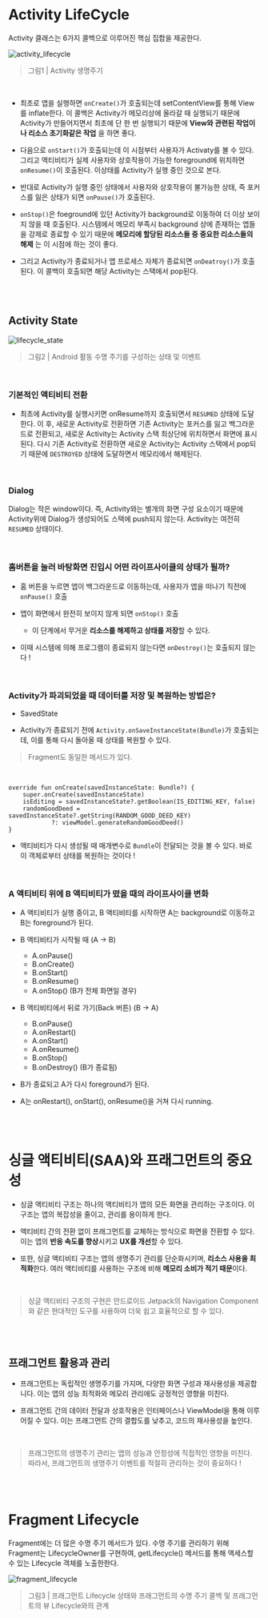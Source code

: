 # Activity LifeCycle

Activity 클래스는 6가지 콜백으로 이루어진 핵심 집합을 제공한다.

![activity_lifecycle](../images/ActivityLifecycle.png)

> 그림1 | Activity 생명주기

<br>

* 최초로 앱을 실행하면 `onCreate()`가 호출되는데 setContentView를 통해 View를 inflate한다. 이 콜백은 Activity가 메모리상에 올라갈 때 실행되기 때문에 Activity가 만들어지면서 최초에 단 한 번 실행되기 때문에 **View와 관련된 작업이나 리소스 초기화같은 작업** 을 하면 좋다.

* 다음으로 `onStart()`가 호출되는데 이 시점부터 사용자가 Activaty를 볼 수 있다. 그리고 액티비티가 실제 사용자와 상호작용이 가능한 foreground에 위치하면 `onResume()`이 호출된다. 이상태를 Activity가 실행 중인 것으로 본다.

* 반대로 Activity가 실행 중인 상태에서 사용자와 상호작용이 불가능한 상태, 즉 포커스를 잃은 상태가 되면 `onPouse()`가 호출된다.

* `onStop()`은 foeground에 있던 Activity가 background로 이동하여 더 이상 보이지 않을 때 호출된다. 시스템에서 메모리 부족시 background 상에 존재하는 앱들을 강제로 종료할 수 있기 때문에 **메모리에 할당된 리소스들 중 중요한 리소스들의 해제** 는 이 시점에 하는 것이 좋다.

* 그리고 Activity가 종료되거나 앱 프로세스 자체가 종료되면 `onDeatroy()`가 호출된다. 이 콜백이 호출되면 해당 Activity는 스택에서 pop된다.

<br><br>

## Activity State

![lifecycle_state](../images/lifecycle_state.png)

> 그림2 | Android 활동 수명 주기를 구성하는 상태 및 이벤트

<br>

### 기본적인 액티비티 전환

* 최초에 Activity를 실행시키면 onResume까지 호출되면서 `RESUMED` 상태에 도달한다. 이 후, 새로운 Activity로 전환하면 기존 Activity는 포커스를 잃고 백그라운드로 전환되고, 새로운 Activity는 Activity 스택 최상단에 위치하면서 화면에 표시된다. 다시 기존 Activity로 전환하면 새로운 Activity는 Activity 스택에서 pop되기 때문에 `DESTROYED` 상태에 도달하면서 메모리에서 해제된다.

<br>

<h3> Dialog </h3>

Dialog는 작은 window이다. 즉, Activity와는 별개의 화면 구성 요소이기 때문에 Activity위에 Dialog가 생성되어도 스택에 push되지 않는다. Activity는 여전히 `RESUMED` 상태이다.

<br>

### 홈버튼을 눌러 바탕화면 진입시 어떤 라이프사이클의 상태가 될까?

* 홈 버튼을 누르면 앱이 백그라운드로 이동하는데, 사용자가 앱을 떠나기 직전에 `onPause()` 호출

* 앱이 화면에서 완전히 보이지 않게 되면 `onStop()` 호출

    - 이 단계에서 무거운 **리소스를 해제하고 상태를 저장**할 수 있다.

* 이때 시스템에 의해 프로그램이 종료되지 않는다면 `onDestroy()`는 호출되지 않는다 !

<br>

### Activity가 파괴되었을 때 데이터를 저장 및 복원하는 방법은?

* SavedState

* Activity가 종료되기 전에 `Activity.onSaveInstanceState(Bundle)`가 호출되는데, 이를 통해 다시 돌아올 때 상태를 복원할 수 있다.

> Fragment도 동일한 메서드가 있다.

<br>

```
override fun onCreate(savedInstanceState: Bundle?) {
    super.onCreate(savedInstanceState)
    isEditing = savedInstanceState?.getBoolean(IS_EDITING_KEY, false)
    randomGoodDeed = savedInstanceState?.getString(RANDOM_GOOD_DEED_KEY)
            ?: viewModel.generateRandomGoodDeed()
}
```

* 액티비티가 다시 생성될 때 매개변수로 `Bundle`이 전달되는 것을 볼 수 있다. 바로 이 객체로부터 상태를 복원하는 것이다 !

<br>

### A 액티비티 위에 B 액티비티가 떴을 때의 라이프사이클 변화

* A 액티비티가 실행 중이고, B 액티비티를 시작하면 A는 background로 이동하고 B는 foreground가 된다.

* B 액티비티가 시작될 때 (A → B)

  - A.onPause()
  - B.onCreate()
  - B.onStart()
  - B.onResume()
  - A.onStop() (B가 전체 화면일 경우)

* B 액티비티에서 뒤로 가기(Back 버튼) (B → A)

  - B.onPause()
  - A.onRestart()
  - A.onStart()
  - A.onResume()
  - B.onStop()
  - B.onDestroy() (B가 종료됨)

* B가 종료되고 A가 다시 foreground가 된다.

* A는 onRestart(), onStart(), onResume()을 거쳐 다시 running.

<br><br>

# 싱글 액티비티(SAA)와 프래그먼트의 중요성

* 싱글 액티비티 구조는 하나의 액티비티가 앱의 모든 화면을 관리하는 구조이다. 이 구조는 앱의 복잡성을 줄이고, 관리를 용이하게 한다.

* 액티비티 간의 전환 없이 프래그먼트를 교체하는 방식으로 화면을 전환할 수 있다. 이는 앱의 **반응 속도를 향상**시키고 **UX를 개선**할 수 있다.

* 또한, 싱글 액티비티 구조는 앱의 생명주기 관리를 단순화시키며, **리소스 사용을 최적화**한다. 여러 액티비티를 사용하는 구조에 비해 **메모리 소비가 적기 때문**이다.

<br>

> 싱글 액티비티 구조의 구현은 안드로이드 Jetpack의 Navigation Component와 같은 현대적인 도구를 사용하여 더욱 쉽고 효율적으로 할 수 있다.

<br><br>

## 프래그먼트 활용과 관리

* 프래그먼트는 독립적인 생명주기를 가지며, 다양한 화면 구성과 재사용성을 제공합니다. 이는 앱의 성능 최적화와 메모리 관리에도 긍정적인 영향을 미친다.

* 프래그먼트 간의 데이터 전달과 상호작용은 인터페이스나 ViewModel을 통해 이루어질 수 있다. 이는 프래그먼트 간의 결합도를 낮추고, 코드의 재사용성을 높인다.

<br>

> 프래그먼트의 생명주기 관리는 앱의 성능과 안정성에 직접적인 영향을 미친다. 따라서, 프래그먼트의 생명주기 이벤트를 적절히 관리하는 것이 중요하다 !

<br><br>

# Fragment Lifecycle

Fragment에는 더 많은 수명 주기 메서드가 있다. 수명 주기를 관리하기 위해 Fragment는 LifecycleOwner를 구현하여, getLifecycle() 메서드를 통해 액세스할 수 있는 Lifecycle 객체를 노출한한다.

![fragment_lifecycle](../images/fragment_lifecycle.png)

> 그림3 | 프래그먼트 Lifecycle 상태와 프래그먼트의 수명 주기 콜백 및 프래그먼트의 뷰 Lifecycle와의 관계

<br>
